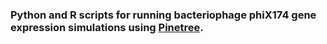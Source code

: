 ### Python and R scripts for running bacteriophage phiX174 gene expression simulations using [Pinetree](https://doi.org/10.1093/bioinformatics/btz203).
